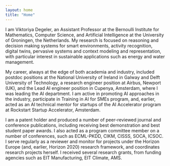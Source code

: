 ```yaml
---
layout: home
title: "Home"
---
```


I am Viktoriya Degeler, an Assistant Professor at the Bernoulli Institute for Mathematics, Computer Science, and Artificial Intelligence at the University of Groningen, the Netherlands. My research is focused on reasoning and decision making systems for smart environments, activity recognition, digital twins, pervasive systems and context modeling and representation, with particular interest in sustainable applications such as energy and water management. 

My career, always at the edge of both academia and industry, included postdoc positions at the National University of Ireland in Galway and Delft University of Technology, a research engineer position at Airbus, Newport (UK), and the Lead AI engineer position in Cupenya, Amsterdam, where I was leading the AI department. I am active in promoting AI approaches in the industry, participate in Training in AI for SMEs program, and, earlier, acted as an AI technical mentor for startups of the AI Accelerator program at Rockstart Startup Accelerator, Amsterdam. 

I am a patent holder and produced a number of peer-reviewed journal and conference publications, including receiving best demonstration and best student paper awards. I also acted as a program committee member on a number of conferences, such as ECML-PKDD, CIKM, CISSS, SOCA, ICSOC. I serve regularly as a reviewer and monitor for projects under the Horizon Europe (and, earlier, Horizon 2020) research framework, and coordinates research projects herself. I received several research grants, from funding agencies such as EIT Manufacturing, EIT Climate, AMS.
